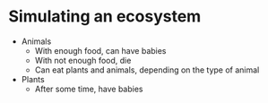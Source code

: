 # Simulating an ecosystem
- Animals
  - With enough food, can have babies
  - With not enough food, die
  - Can eat plants and animals, depending on the type of animal
- Plants
  - After some time, have babies